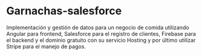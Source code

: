 # Garnachas-salesforce
Implementación y gestión de datos para un negocio de comida utilizando Angular para frontend, Salesforce para el registro de clientes, Firebase para el backend y el dominio gratuito con su servicio Hosting y por último utilizar Stripe para el manejo de pagos.
